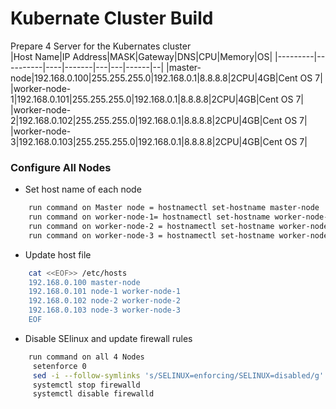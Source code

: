 # Kubernate Cluster Build

Prepare 4 Server for the Kubernates cluster  
|Host Name|IP Address|MASK|Gateway|DNS|CPU|Memory|OS|
|---------|----------|----|-------|---|---|------|--|
|master-node|192.168.0.100|255.255.255.0|192.168.0.1|8.8.8.8|2CPU|4GB|Cent OS 7|
|worker-node-1|192.168.0.101|255.255.255.0|192.168.0.1|8.8.8.8|2CPU|4GB|Cent OS 7|
|worker-node-2|192.168.0.102|255.255.255.0|192.168.0.1|8.8.8.8|2CPU|4GB|Cent OS 7|
|worker-node-3|192.168.0.103|255.255.255.0|192.168.0.1|8.8.8.8|2CPU|4GB|Cent OS 7|

### Configure All Nodes
  - Set host name of each node
```sh
    run command on Master node = hostnamectl set-hostname master-node
    run command on worker-node-1= hostnamectl set-hostname worker-node-1
    run command on worker-node-2 = hostnamectl set-hostname worker-node-2
    run command on worker-node-3 = hostnamectl set-hostname worker-node-3
```
  - Update host file 
```sh
    cat <<EOF>> /etc/hosts
    192.168.0.100 master-node
    192.168.0.101 node-1 worker-node-1
    192.168.0.102 node-2 worker-node-2
    192.168.0.103 node-3 worker-node-3
    EOF
```

  - Disable SElinux and update firewall rules
```sh
    run command on all 4 Nodes
     setenforce 0
     sed -i --follow-symlinks 's/SELINUX=enforcing/SELINUX=disabled/g' /etc/sysconfig/selinux
     systemctl stop firewalld
     systemctl disable firewalld
```